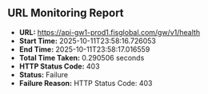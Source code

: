 ## URL Monitoring Report

- **URL:** https://api-gw1-prod1.fisglobal.com/gw/v1/health
- **Start Time:** 2025-10-11T23:58:16.726053
- **End Time:** 2025-10-11T23:58:17.016559
- **Total Time Taken:** 0.290506 seconds
- **HTTP Status Code:** 403
- **Status:** Failure
- **Failure Reason:** HTTP Status Code: 403
